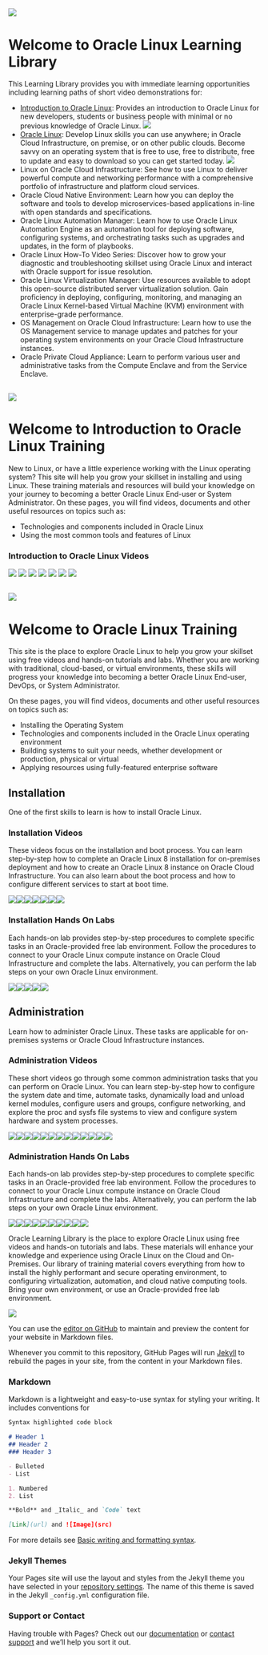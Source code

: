
![](common/images/OLL-banner_1200.png)
---
# Welcome to Oracle Linux Learning Library
This Learning Library provides you with immediate learning opportunities including learning paths of short video demonstrations for:
- [Introduction to Oracle Linux](#intro): Provides an introduction to Oracle Linux for new developers, students or business people with minimal or no previous knowledge of Oracle Linux.
![](common/images/IntroOL.png)
- [Oracle Linux](#ol): Develop Linux skills you can use anywhere; in Oracle Cloud Infrastructure, on premise, or on other public clouds. Become savvy on an operating system that is free to use, free to distribute, free to update and easy to download so you can get started today.
![](common/images/OL-1200x200-banner.png)
- Linux on Oracle Cloud Infrastructure: See how to use Linux to deliver powerful compute and networking performance with a comprehensive portfolio of infrastructure and platform cloud services.
- Oracle Cloud Native Environment: Learn how you can deploy the software and tools to develop microservices-based applications in-line with open standards and specifications.
- Oracle Linux Automation Manager: Learn how to use Oracle Linux Automation Engine as an automation tool for deploying software, configuring systems, and orchestrating tasks such as upgrades and updates, in the form of playbooks.
- Oracle Linux How-To Video Series: Discover how to grow your diagnostic and troubleshooting skillset using Oracle Linux and interact with Oracle support for issue resolution.
- Oracle Linux Virtualization Manager: Use resources available to adopt this open-source distributed server virtualization solution. Gain proficiency in deploying, configuring, monitoring, and managing an Oracle Linux Kernel-based Virtual Machine (KVM) environment with enterprise-grade performance.
- OS Management on Oracle Cloud Infrastructure: Learn how to use the OS Management service to manage updates and patches for your operating system environments on your Oracle Cloud Infrastructure instances.
- Oracle Private Cloud Appliance: Learn to perform various user and administrative tasks from the Compute Enclave and from the Service Enclave.

![](common/images/IntroOL.png)
---
# Welcome to Introduction to Oracle Linux Training <a name="intro"></a>
New to Linux, or have a little experience working with the Linux operating system?
This site will help you grow your skillset in installing and using Linux. These training materials and resources will build your knowledge on your journey to becoming a better Oracle Linux End-user or System Administrator.
On these pages, you will find videos, documents and other useful resources on topics such as:

- Technologies and components included in Oracle Linux 
- Using the most common tools and features of Linux

### Introduction to Oracle Linux Videos
[![](common/images/install_tmp.png)](https://youtu.be/l6fapYCHaQ0)
[![](common/images/installoci_tmp.png)](https://youtu.be/ETpaOwAcB7M)
[![](common/images/bios_tmp.png)](https://youtu.be/NP9BHTjih7g)
[![](common/images/grub2_tmp.png)](https://youtu.be/0dv87RFGcKI)
[![](common/images/uefi_tmp.png)](https://youtu.be/OVeso8h5HZA)
[![](common/images/systemd_tmp.png)](https://youtu.be/9uDvnZKhU8A)
[![](common/images/sysdtrgs_tmp.png)](https://youtu.be/Tkxs-wfZrnw)


![](common/images/OL-1200x200-banner.png)
---
# Welcome to Oracle Linux Training <a name="ol"></a>
This site is the place to explore Oracle Linux to help you grow your skillset using free videos and hands-on tutorials and labs. Whether you are working with traditional, cloud-based, or virtual environments, these skills will progress your knowledge into becoming a better Oracle Linux End-user, DevOps, or System Administrator.

On these pages, you will find videos, documents and other useful resources on topics such as:

- Installing the Operating System
- Technologies and components included in the Oracle Linux operating environment
- Building systems to suit your needs, whether development or production, physical or virtual
- Applying resources using fully-featured enterprise software

## Installation
One of the first skills to learn is how to install Oracle Linux.

### Installation Videos
These videos focus on the installation and boot process. You can learn step-by-step how to complete an Oracle Linux 8 installation for on-premises deployment and how to create an Oracle Linux 8 instance on Oracle Cloud Infrastructure. You can also learn about the boot process and how to configure different services to start at boot time.

[![](common/images/install_tmp.png)](https://youtu.be/l6fapYCHaQ0)[![](common/images/installoci_tmp.png)](https://youtu.be/ETpaOwAcB7M)[![](common/images/bios_tmp.png)](https://youtu.be/NP9BHTjih7g)[![](common/images/grub2_tmp.png)](https://youtu.be/0dv87RFGcKI)[![](common/images/uefi_tmp.png)](https://youtu.be/OVeso8h5HZA)[![](common/images/systemd_tmp.png)](https://youtu.be/9uDvnZKhU8A)[![](common/images/sysdtrgs_tmp.png)](https://youtu.be/Tkxs-wfZrnw)

### Installation Hands On Labs
Each hands-on lab provides step-by-step procedures to complete specific tasks in an Oracle-provided free lab environment. Follow the procedures to connect to your Oracle Linux compute instance on Oracle Cloud Infrastructure and complete the labs. Alternatively, you can perform the lab steps on your own Oracle Linux environment.

[![](common/images/boot_kernel.png)](https://luna.oracle.com/lab/67f106f2-8c50-442c-b24f-108b806be84f)[![](common/images/localize.png)](https://luna.oracle.com/lab/d657ae3c-ac29-4b0a-943e-e533f2e8093b)[![](common/images/sysctl.png)](https://luna.oracle.com/lab/aa8f2377-7967-4e45-bf32-bdc8054d5c76)[![](common/images/systemd_lab.png)](https://luna.oracle.com/lab/8a060473-bff3-4c04-9799-eb944951007c)[![](common/images/centos.png)](https://luna.oracle.com/lab/ee1c4ab9-010f-4b3c-bd1e-cdcca57800a2)

## Administration
Learn how to administer Oracle Linux. These tasks are applicable for on-premises systems or Oracle Cloud Infrastructure instances.

### Administration Videos
These short videos go through some common administration tasks that you can perform on Oracle Linux. You can learn step-by-step how to configure the system date and time, automate tasks, dynamically load and unload kernel modules, configure users and groups, configure networking, and explore the proc and sysfs file systems to view and configure system hardware and system processes.

[![](common/images/datetime_tmp.png)](https://youtu.be/q8VlYiF5sx8)[![](common/images/procfs_tmp.png)](https://youtu.be/1F51ZHAVfAk)[![](common/images/sysfs_tmp.png)](https://youtu.be/j9x2cuOE5_Y)[![](common/images/cron_tmp.png)](https://youtu.be/BpPGoRYTv9I)[![](common/images/anacron_tmp.png)](https://youtu.be/EIV3lpTeqXo)[![](common/images/kernelmod_tmp.png)](https://youtu.be/AeW42ZyzHrQ)[![](common/images/usergrp_tmp.png)](https://youtu.be/fag6aHNUkdQ)[![](common/images/passage_tmp.png)](https://youtu.be/WrcnDpj3axQ)[![](common/images/ftp_tmp.png)](https://youtu.be/xpBBUPLEkZg)[![](common/images/vim_tmp.png)](https://youtu.be/5xKldV3knzU)[![](common/images/leapp_tmp.png)](https://youtu.be/pk6tgzGpAU4)[![](common/images/cgroups_tmp.png)](https://youtu.be/AiYK0VBW7e4)[![](common/images/selinux_tmp.png)](https://youtu.be/meKjLOxEu_o)

### Administration Hands On Labs
Each hands-on lab provides step-by-step procedures to complete specific tasks in an Oracle-provided free lab environment. Follow the procedures to connect to your Oracle Linux compute instance on Oracle Cloud Infrastructure and complete the labs. Alternatively, you can perform the lab steps on your own Oracle Linux environment.

[![](common/images/user_grp_lab.png)](https://luna.oracle.com/lab/fb0e97c0-4522-422f-8be3-dd6f70a7b96e)[![](common/images/chrony_lab.png)](https://luna.oracle.com/lab/4946609e-41e4-4d26-8501-da948bb299ba)[![](common/images/crontab_lab.png)](https://luna.oracle.com/lab/d857ff70-1799-472e-b413-32ea7e356470)[![](common/images/tmux_lab.png)](https://luna.oracle.com/lab/4dda7413-1a31-47bf-96c1-8fa6c306dc6b)[![](common/images/postfix_lab.png)](https://luna.oracle.com/lab/4255c51c-4f52-45f3-a3e8-125b8cf1b40b)[![](common/images/starttls_lab.png)](https://luna.oracle.com/lab/6c0d44b2-1247-4780-a1ae-09f283812ef8)[![](common/images/nginx_lab.png)](https://luna.oracle.com/lab/54fa9d88-4243-4b4f-bae2-d52ec8cfb688)[![](common/images/leapp_lab.png)](https://luna.oracle.com/lab/908d0e5b-4444-400a-87a7-2a9ec8c27550)[![](common/images/cgroups_lab.png)](https://luna.oracle.com/lab/14d89b6d-627b-4f1f-b859-4761e3ed352c)[![](common/images/selinux_lab.png)](https://luna.oracle.com/lab/89a09fdd-47c2-4755-b98e-35863bdf7bc0)



Oracle Learning Library is the place to explore Oracle Linux using free videos and hands-on tutorials and labs. These materials will enhance your knowledge and experience using Oracle Linux on the Cloud and On-Premises. Our library of training material covers everything from how to install the highly performant and secure operating environment, to configuring virtualization, automation, and cloud native computing tools. Bring your own environment, or use an Oracle-provided free lab environment.

![](common/images/Presentation2.png)



You can use the [editor on GitHub](https://github.com/craigmcb/craigmcb.github.io/edit/main/README.md) to maintain and preview the content for your website in Markdown files.

Whenever you commit to this repository, GitHub Pages will run [Jekyll](https://jekyllrb.com/) to rebuild the pages in your site, from the content in your Markdown files.

### Markdown

Markdown is a lightweight and easy-to-use syntax for styling your writing. It includes conventions for

```markdown
Syntax highlighted code block

# Header 1
## Header 2
### Header 3

- Bulleted
- List

1. Numbered
2. List

**Bold** and _Italic_ and `Code` text

[Link](url) and ![Image](src)
```

For more details see [Basic writing and formatting syntax](https://docs.github.com/en/github/writing-on-github/getting-started-with-writing-and-formatting-on-github/basic-writing-and-formatting-syntax).

### Jekyll Themes

Your Pages site will use the layout and styles from the Jekyll theme you have selected in your [repository settings](https://github.com/craigmcb/craigmcb.github.io/settings/pages). The name of this theme is saved in the Jekyll `_config.yml` configuration file.

### Support or Contact

Having trouble with Pages? Check out our [documentation](https://docs.github.com/categories/github-pages-basics/) or [contact support](https://support.github.com/contact) and we’ll help you sort it out.
